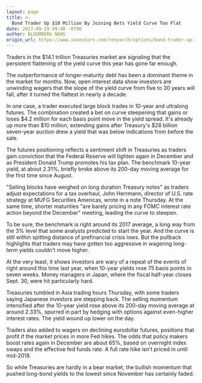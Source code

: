 ```yaml
---
layout: page
title: >-
  Bond Trader Up $10 Million By Joining Bets Yield Curve Too Flat
date: 2017-09-29 09:48 -0700
author: BLOOMBERG NEWS
origin_url: https://www.investors.com/research/options/bond-trader-up-10-million-by-joining-bets-yield-curve-too-flat/
---
```






Traders in the $14.1 trillion Treasuries market are signaling that the persistent flattening of the yield curve this year has gone far enough.


The outperformance of longer-maturity debt has been a dominant theme in the market for months. Now, open interest data show investors are unwinding wagers that the slope of the yield curve from five to 30 years will fall, after it turned the flattest in nearly a decade.


In one case, a trader executed large block trades in 10-year and ultralong futures. The combination created a bet on curve steepening that gains or loses $4.2 million for each basis point move in the yield spread. It's already up more than $10 million, extending gains after Treasury's $28 billion seven-year auction drew a yield that was below indications from before the sale.


The futures positioning reflects a sentiment shift in Treasuries as traders gain conviction that the Federal Reserve will tighten again in December and as President Donald Trump promotes his tax plan. The benchmark 10-year yield, at about 2.31%, briefly broke above its 200-day moving average for the first time since August.


"Selling blocks have weighed on long duration Treasury notes" as traders adjust expectations for a tax overhaul, John Herrmann, director of U.S. rate strategy at MUFG Securities Americas, wrote in a note Thursday. At the same time, shorter maturities "are barely pricing in any FOMC interest rate action beyond the December" meeting, leading the curve to steepen.


To be sure, the benchmark is right around its 2017 average, a long way from the 3% level that some analysts predicted to start the year. And the curve is still within spitting distance of prefinancial crisis lows. But the pullback highlights that traders may have gotten too aggressive in wagering long-term yields couldn't move higher.


At the very least, it shows investors are wary of a repeat of the events of right around this time last year, when 10-year yields rose 75 basis points in seven weeks. Money managers in Japan, where the fiscal half-year closes Sept. 30, were hit particularly hard.


Treasuries tumbled in Asia trading hours Thursday, with some traders saying Japanese investors are stepping back. The selling momentum intensified after the 10-year yield rose above its 200-day moving average at around 2.33%, spurred in part by hedging with options against even-higher interest rates. The yield wound up lower on the day.


Traders also added to wagers on declining eurodollar futures, positions that profit if the market prices in more Fed hikes. The odds that policy makers boost rates again in December are about 65%, based on overnight index swaps and the effective fed funds rate. A full rate hike isn't priced in until mid-2018.


So while Treasuries are hardly in a bear market, the bullish momentum that pushed long-bond yields to the lowest since November has certainly faded.





